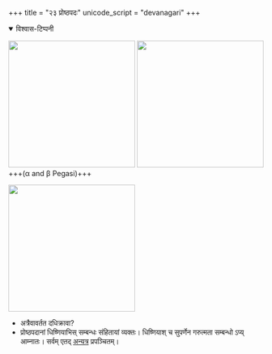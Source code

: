 +++
title = "२३ प्रोष्ठपदः"
unicode_script = "devanagari"
+++

<details open><summary>विश्वास-टिप्पनी</summary>

[<img src="/devaH/AryaH/hindukaH/lokAntaram/images/naxatram/wiki/proShThapada.png" width="250"/>](/devaH/AryaH/hindukaH/lokAntaram/images/naxatram/wiki/proShThapada.png)
[<img src="/devaH/AryaH/hindukaH/lokAntaram/images/naxatram/stellarium/pUrva-proShThapadau.png" width="250"/>](/devaH/AryaH/hindukaH/lokAntaram/images/naxatram/stellarium/pUrva-proShThapadau.png)
+++(α and β Pegasi)+++

[<img src="/jyotiSham/history/images/zodiac_history/bce-3000_naxatra-chakra.jpg" width="250"/>](/jyotiSham/history/images/zodiac_history/bce-3000_naxatra-chakra.jpg)

- अत्रैवावर्तत दधिक्रावा?
- प्रोष्ठपदानां धिष्णियाभिस् सम्बन्धः संहितायां व्यक्तः। धिष्णियाश् च सुपर्णेन गरुत्मता सम्बन्धो ऽप्य् आम्नातः। सर्वम् एतद् [अन्यत्र](/vedAH_yajuH/taittirIyam/saMhitA/sarva-prastutiH/1/3/03_dhiShNiyAH/) प्रपञ्चितम्।
</details>

